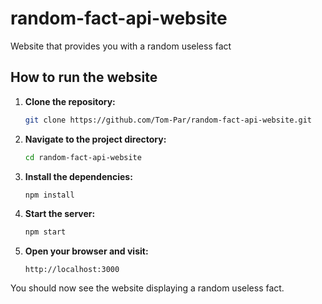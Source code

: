 # random-fact-api-website
Website that provides you with a random useless fact

## How to run the website

1. **Clone the repository:**
   ```sh
   git clone https://github.com/Tom-Par/random-fact-api-website.git
   ```

2. **Navigate to the project directory:**
   ```sh
   cd random-fact-api-website
   ```

3. **Install the dependencies:**
   ```sh
   npm install
   ```

4. **Start the server:**
   ```sh
   npm start
   ```

5. **Open your browser and visit:**
   ```
   http://localhost:3000
   ```

You should now see the website displaying a random useless fact.